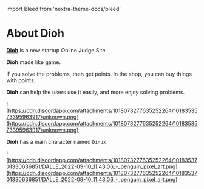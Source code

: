 import Bleed from 'nextra-theme-docs/bleed'

# About Dioh

[**Dioh**](https://dioh.kr) is a new startup Online Judge Site.

**Dioh** made like game.

If you solve the problems, then get points. In the shop, you can buy things with points.

**Dioh** can help the users use it easily, and more enjoy solving problems.

<Bleed>![https://cdn.discordapp.com/attachments/1018073277635252264/1018353573395963917/unknown.png](https://cdn.discordapp.com/attachments/1018073277635252264/1018353573395963917/unknown.png)</Bleed>

**Dioh** has a main character named `Dinux`

<Bleed>![https://cdn.discordapp.com/attachments/1018073277635252264/1018353701330636851/DALLE_2022-09-10_11.43.06_-_penguin_pixel_art.png](https://cdn.discordapp.com/attachments/1018073277635252264/1018353701330636851/DALLE_2022-09-10_11.43.06_-_penguin_pixel_art.png)</Bleed>
